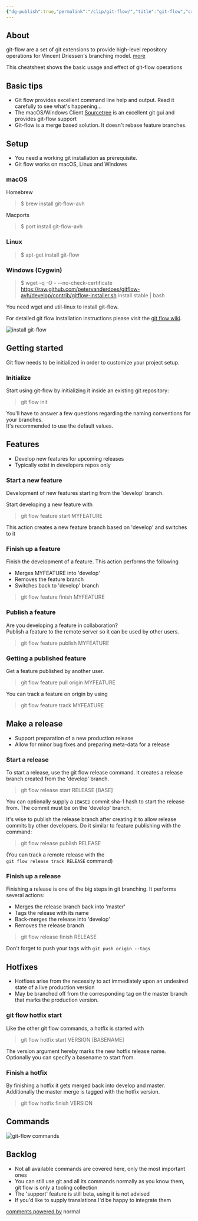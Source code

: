 ```yaml
---
{"dg-publish":true,"permalink":"/clip/git-flow/","title":"git-flow","created":"2025-05-08T19:30:44.211+08:00"}
---
```



## About

git-flow are a set of git extensions to provide high-level repository operations for Vincent Driessen's branching model. [more](http://nvie.com/posts/a-successful-git-branching-model/)

This cheatsheet shows the basic usage and effect of git-flow operations

## Basic tips

- Git flow provides excellent command line help and output. Read it carefully to see what's happening...
- The macOS/Windows Client [Sourcetree](http://www.sourcetreeapp.com/) is an excellent git gui and provides git-flow support
- Git-flow is a merge based solution. It doesn't rebase feature branches.

## Setup

- You need a working git installation as prerequisite.
- Git flow works on macOS, Linux and Windows

### macOS

Homebrew

> $ brew install git-flow-avh

Macports

> $ port install git-flow-avh

### Linux

> $ apt-get install git-flow

### Windows (Cygwin)

> $ wget -q -O - --no-check-certificate https://raw.github.com/petervanderdoes/gitflow-avh/develop/contrib/gitflow-installer.sh install stable | bash

You need wget and util-linux to install git-flow.

For detailed git flow installation instructions please visit the [git flow wiki](https://github.com/petervanderdoes/gitflow-avh/wiki/Installation).

![install git-flow](https://danielkummer.github.io/git-flow-cheatsheet/img/download.png)

## Getting started

Git flow needs to be initialized in order to customize your project setup.

### Initialize

Start using git-flow by initializing it inside an existing git repository:

> git flow init

You'll have to answer a few questions regarding the naming conventions for your branches.  
It's recommended to use the default values.

## Features

- Develop new features for upcoming releases
- Typically exist in developers repos only

### Start a new feature

Development of new features starting from the 'develop' branch.

Start developing a new feature with

> git flow feature start MYFEATURE

This action creates a new feature branch based on 'develop' and switches to it

### Finish up a feature

Finish the development of a feature. This action performs the following

- Merges MYFEATURE into 'develop'
- Removes the feature branch
- Switches back to 'develop' branch

> git flow feature finish MYFEATURE

### Publish a feature

Are you developing a feature in collaboration?  
Publish a feature to the remote server so it can be used by other users.

> git flow feature publish MYFEATURE

### Getting a published feature

Get a feature published by another user.

> git flow feature pull origin MYFEATURE

You can track a feature on origin by using

> git flow feature track MYFEATURE

## Make a release

- Support preparation of a new production release
- Allow for minor bug fixes and preparing meta-data for a release

### Start a release

To start a release, use the git flow release command. It creates a release branch created from the 'develop' branch.

> git flow release start RELEASE \[BASE\]

You can optionally supply a `[BASE]` commit sha-1 hash to start the release from. The commit must be on the 'develop' branch.

It's wise to publish the release branch after creating it to allow release commits by other developers. Do it similar to feature publishing with the command:

> git flow release publish RELEASE

(You can track a remote release with the  
`git flow release track RELEASE` command)

### Finish up a release

Finishing a release is one of the big steps in git branching. It performs several actions:

- Merges the release branch back into 'master'
- Tags the release with its name
- Back-merges the release into 'develop'
- Removes the release branch

> git flow release finish RELEASE

Don't forget to push your tags with `git push origin --tags`

## Hotfixes

- Hotfixes arise from the necessity to act immediately upon an undesired state of a live production version
- May be branched off from the corresponding tag on the master branch that marks the production version.

### git flow hotfix start

Like the other git flow commands, a hotfix is started with

> git flow hotfix start VERSION \[BASENAME\]

The version argument hereby marks the new hotfix release name. Optionally you can specify a basename to start from.

### Finish a hotfix

By finishing a hotfix it gets merged back into develop and master. Additionally the master merge is tagged with the hotfix version.

> git flow hotfix finish VERSION

## Commands

![git-flow commands](https://danielkummer.github.io/git-flow-cheatsheet/img/git-flow-commands.png)

## Backlog

- Not all available commands are covered here, only the most important ones
- You can still use git and all its commands normally as you know them, git flow is only a tooling collection
- The 'support' feature is still beta, using it is not advised
- If you'd like to supply translations I'd be happy to integrate them

[comments powered by](http://disqus.com/) normal
